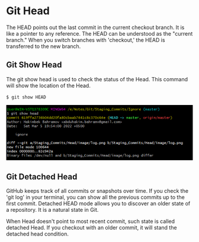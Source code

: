 # Git Head
The HEAD points out the last commit in the current checkout branch. It is like a pointer to any reference. The HEAD can be understood as the "current branch." When you switch branches with 'checkout,' the HEAD is transferred to the new branch.

## Git Show Head
The git show head is used to check the status of the Head. This command will show the location of the Head.

```
$ git show HEAD  
```

![head](image/head.png)

## Git Detached Head
GitHub keeps track of all commits or snapshots over time. If you check the 'git log' in your terminal, you can show all the previous commits up to the first commit. Detached HEAD mode allows you to discover an older state of a repository. It is a natural state in Git.

When Head doesn't point to most recent commit, such state is called detached Head. If you checkout with an older commit, it will stand the detached head condition. 
